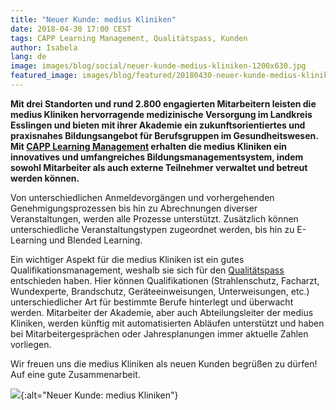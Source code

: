 ```yaml
---
title: "Neuer Kunde: medius Kliniken"
date: 2018-04-30 17:00 CEST
tags: CAPP Learning Management, Qualitätspass, Kunden
author: Isabela
lang: de
image: images/blog/social/neuer-kunde-medius-kliniken-1200x630.jpg
featured_image: images/blog/featured/20180430-neuer-kunde-medius-kliniken.jpg
---
```


__Mit drei Standorten und rund 2.800 engagierten Mitarbeitern leisten die medius Kliniken hervorragende medizinische Versorgung im Landkreis Esslingen und bieten mit ihrer Akademie ein zukunftsorientiertes und praxisnahes Bildungsangebot für Berufsgruppen im Gesundheitswesen. Mit [CAPP Learning Management](/capp-learning-management/) erhalten die medius Kliniken ein innovatives und umfangreiches Bildungsmanagementsystem, indem sowohl Mitarbeiter als auch externe Teilnehmer verwaltet und betreut werden können.__

Von unterschiedlichen Anmeldevorgängen und vorhergehenden Genehmigungsprozessen bis hin zu Abrechnungen diverser Veranstaltungen, werden alle Prozesse unterstützt. Zusätzlich können unterschiedliche Veranstaltungstypen zugeordnet werden, bis hin zu E-Learning und Blended Learning.

Ein wichtiger Aspekt für die medius Kliniken ist ein gutes Qualifikationsmanagement, weshalb sie sich für den [Qualitätspass](/capp-compliance-qualifikationsmanagement/) entschieden haben. Hier können Qualifikationen (Strahlenschutz, Facharzt, Wundexperte, Brandschutz, Geräteeinweisungen, Unterweisungen, etc.) unterschiedlicher Art für bestimmte Berufe hinterlegt und überwacht werden. Mitarbeiter der Akademie, aber auch Abteilungsleiter der medius Kliniken, werden künftig mit automatisierten Abläufen unterstützt und haben bei Mitarbeitergesprächen oder Jahresplanungen immer aktuelle Zahlen vorliegen.

Wir freuen uns die medius Kliniken als neuen Kunden begrüßen zu dürfen! Auf eine gute Zusammenarbeit.

![](/images/blog/social/neuer-kunde-medius-kliniken-1200x630.jpg){:alt="Neuer Kunde: medius Kliniken"}
